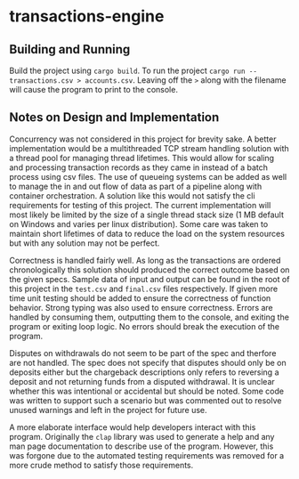 # transactions-engine
## Building and Running
Build the project using `cargo build`. To run the project `cargo run -- transactions.csv > accounts.csv`. Leaving off the `>` along with the filename will cause the program to print to the console. 

## Notes on Design and Implementation
Concurrency was not considered in this project for brevity sake. A better implementation would be a multithreaded TCP stream handling solution with a thread pool for managing thread lifetimes. This would allow for scaling and processing transaction records as they came in instead of a batch process using csv files. The use of queueing systems can be added as well to manage the in and out flow of data as part of a pipeline along with container orchestration. A solution like this would not satisfy the cli requirements for testing of this project. The current implementation will most likely be limited by the size of a single thread stack size (1 MB default on Windows and varies per linux distribution). Some care was taken to maintain short lifetimes of data to reduce the load on the system resources but with any solution may not be perfect. 

Correctness is handled fairly well. As long as the transactions are ordered chronologically this solution should produced the correct outcome based on the given specs. Sample data of input and output can be found in the root of this project in the `test.csv` and `final.csv` files respectively. If given more time unit testing should be added to ensure the correctness of function behavior. Strong typing was also used to ensure correctness. Errors are handled by consuming them, outputting them to the console, and exiting the program or exiting loop logic. No errors should break the execution of the program. 

Disputes on withdrawals do not seem to be part of the spec and therfore are not handled. The spec does not specify that disputes should only be on deposits either but the chargeback descriptions only refers to reversing a deposit and not returning funds from a disputed withdrawal. It is unclear whether this was intentional or accidental but should be noted. Some code was written to support such a scenario but was commented out to resolve unused warnings and left in the project for future use.

A more elaborate interface would help developers interact with this program. Originally the `clap` library was used to generate a help and any man page documentation to describe use of the program. However, this was forgone due to the automated testing requirements was removed for a more crude method to satisfy those requirements.